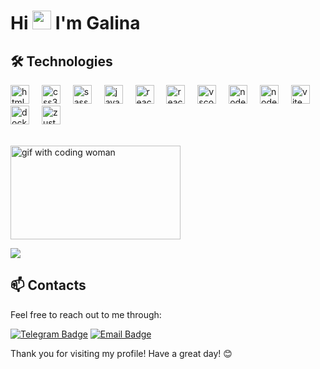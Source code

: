 
<h1>Hi <img src="https://raw.githubusercontent.com/MartinHeinz/MartinHeinz/master/wave.gif" width="30px"> I'm Galina</h1>


## 🛠️ Technologies

<div align="left">
  <img src="https://img.shields.io/badge/-HTML5-E34F26?style=flat&logo=html5&logoColor=white" height="30" alt="html5 logo" />
  <img width="12" />
  <img src="https://img.shields.io/badge/-CSS3-1572B6?style=flat&logo=css3&logoColor=white" height="30" alt="css3 logo" />
  <img width="12" />
  <img src="https://img.shields.io/badge/-SCSS-CC6699?style=flat&logo=sass&logoColor=white" height="30" alt="sass logo" />
  <img width="12" />
  <img src="https://img.shields.io/badge/-JavaScript-F7DF1E?style=flat&logo=javascript&logoColor=black" height="30" alt="javascript logo" />
  <img width="12" />
  <img src="https://img.shields.io/badge/-React-61DAFB?style=flat&logo=react&logoColor=black" height="30" alt="react logo" />
  <img width="12" />
  <img src="https://img.shields.io/badge/-Redux-764ABC?style=flat&logo=redux&logoColor=white" height="30" alt="react logo"/>
  <img width="12" />
  <img src="https://shields.io/badge/TypeScript-3178C6?logo=TypeScript&logoColor=FFF" height="30" alt="vscode logo" />
  <img width="12" />
  <img src="https://img.shields.io/badge/NextJs-000000?style=flat&logo=next.js&logoColor=white" height="30" alt="nodejs logo" />
  <img width="12" />
  <img src="https://img.shields.io/badge/-Node.js-339933?style=flat&logo=node.js&logoColor=white" height="30" alt="nodejs logo" />
  <img width="12" />
  <img src="https://img.shields.io/badge/-Vite-646CFF?style=flat&logo=vite&logoColor=white" height="30" alt="vite logo" />
  <img width="12" />
  <img src="https://img.shields.io/badge/-Docker-2496ED?style=flat&logo=docker&logoColor=white" height="30" alt="docker logo" />
  <img width="12" />
  <img src="https://img.shields.io/badge/-Zustand-007acc?style=flat&logo=react&logoColor=white" height="30" alt="zustand logo" />



  
</div>

<br/>

<div align="left">

  <img height="150" width="272"
      src="https://media3.giphy.com/media/v1.Y2lkPTc5MGI3NjExMjV2c3l3ZXl5NjFlOHBwdWhnbDJ4MW5zeWF2cjVwOXJsaDRxZWFxMCZlcD12MV9pbnRlcm5hbF9naWZfYnlfaWQmY3Q9Zw/L1R1tvI9svkIWwpVYr/giphy.gif"
      alt="gif with coding woman"/>

</div>

<img src="https://www.codewars.com/users/gala_grin/badges/small"/>
 


## 📫 Contacts

Feel free to reach out to me through:

[![Telegram Badge](https://img.shields.io/badge/-Telegram-2CA5E0?style=flat&logo=telegram&logoColor=white)](https://t.me/gala_grin)
[![Email Badge](https://img.shields.io/badge/-Email-D14836?style=flat&logo=gmail&logoColor=white)](mailto:galagrinko@yandex.ru)

Thank you for visiting my profile! Have a great day! 😊
